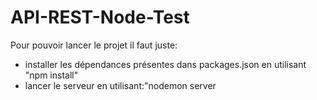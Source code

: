 # API-REST-Node-Test
Pour pouvoir lancer le projet il faut juste:
- installer les dépendances présentes dans packages.json en utilisant "npm install"
- lancer le serveur en utilisant:"nodemon server
